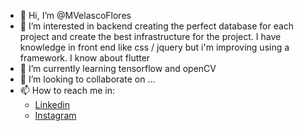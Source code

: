 - 👋 Hi, I’m @MVelascoFlores
- 👀 I’m interested in backend creating the perfect database for each project and create the best infrastructure for the project. I have knowledge in front end like css / jquery but i'm improving using a framework. I know about flutter  
- 🌱 I’m currently learning tensorflow and openCV
- 💞️ I’m looking to collaborate on ...
- 📫 How to reach me in:
    - [Linkedin](https://www.linkedin.com/in/mvelasco93/)
    - [Instagram](https://www.instagram.com/velascoflores93/)

<!---
MVelascoFlores/MVelascoFlores is a ✨ special ✨ repository because its `README.md` (this file) appears on your GitHub profile.
You can click the Preview link to take a look at your changes.
--->
